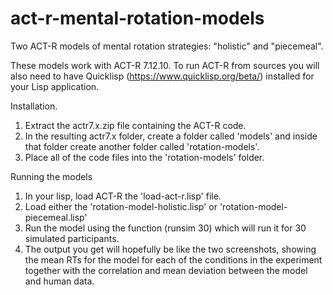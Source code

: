 # act-r-mental-rotation-models

Two ACT-R models of mental rotation strategies: "holistic" and "piecemeal".

These models work with ACT-R 7.12.10. To run ACT-R from sources you will also need to have Quicklisp (https://www.quicklisp.org/beta/) installed for your Lisp application.

Installation.

1. Extract the actr7.x.zip file containing the ACT-R code.
2. In the resulting actr7.x folder, create a folder called 'models' and inside that folder create another folder called 'rotation-models'.
3. Place all of the code files into the 'rotation-models' folder.

Running the models

1. In your lisp, load ACT-R the 'load-act-r.lisp' file.
2. Load either the 'rotation-model-holistic.lisp' or 'rotation-model-piecemeal.lisp'
3. Run the model using the function (runsim 30) which will run it for 30 simulated participants.
4. The output you get will hopefully be like the two screenshots, showing the mean RTs for the model for each of the conditions in the experiment together with the correlation and mean deviation between the model and human data.
